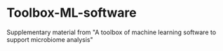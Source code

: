 # Toolbox-ML-software
Supplementary material from "A toolbox of machine learning software to support microbiome analysis"
